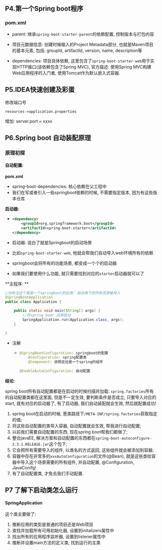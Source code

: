

## P4.第一个Spring boot程序

### pom.xml

+ parent: 继承`spring-boot-starter-parent`的依赖配置, 控制版本与打包内容

+ 项目元数据信息: 创建时候输入的Project Metadata部分, 也就是Maven项目的基本元素, 包括: groupId, artifactId, version, name, description等
+ dependencies: 项目具体依赖, 这里包含了`spring-boot-starter-web`用于实现HTTP接口(该依赖包含了Spring MVC), 官方描述: 使用Spring MVC构建Web应用程序的入门者, 使用Tomcat作为默认嵌入式容器. 



## P5.IDEA快速创建及彩蛋

修改端口号

`resources->application.properties`

增加: server.port = xxxx



## P6.Spring boot 自动装配原理

### 原理初探

#### 自动配置: 

**pom.xml**

+ spring-boot-dependencies: 核心依赖在父工程中
+ 我们在写或者引入一些springboot依赖的时候, 不需要指定版本, 因为有这些版本仓库



**启动器:** 

+ ```xml
  <dependency>
      <groupId>org.springframework.boot</groupId>
      <artifactId>spring-boot-starter</artifactId>
  </dependency>
  ```

+ 启动器: 说白了就是Springboot的启动场景

+ 比如`spring-boot-starter-web`, 他就会帮我们自动导入web环境所有的依赖

+ springboot会将所有的功能场景, 都变成一个个的启动器

+ 如果我们要使用什么功能, 就只需要找到对应的`starter`启动器就可以了



**主程序: **

```java
//@标注这个类是一个springboot的应用: 启动类下的所有资源被导入
@SpringBootApplication
public class Application {

    public static void main(String[] args) {
        //将spring boot 应用启动
        SpringApplication.run(Application.class, args);
    }

}
```

+ 注解

  + ```java
    @SpringBootConfiguration: springboot的配置
    	@Configuration: spring配置类
    	@Component: 说明这也是一个spring的组件
    	
    @EnableAutoConfiguration: 自动配置
    ```

**结论:** 

spring boot所有自动配置都是在启动的时候扫描并加载: `spring.factories`所有的自动配置类都在这里面, 但是不一定生效, 要判断条件是否成立, 只要导入对应的start, 就有对应的启动器了, 有了启动器, 我们自动装配就会生效, 然后就配置成功! 

1. spring boot在启动的时候, 葱类路径下`/META-INF/spring.factories`获取指定的值;
2. 将这些自动配置的类导入容器, 自动配置就会生效, 帮我进行自动配置;
3. 以前我们需要自动配置的东西, 现在spring boot帮我们都做了;
4. 整合javaEE, 解决方案和自动配置的东西都在`spring-boot-autoconfigure-2.3.1.RELEASE.jar`这个包下;
5. 它会把所有需要导入的组件, 以类名的方式返回, 这些组件就会被添加到容器;
6. 容器中存在非常多的`xxxAutoConfiguration`的文件(@Bean), 就是这些类给容器中导入这个场景需要的所有组件, 并自动配置, @Configuration, JavaConifg!
7. 有了自动配置类, 才免去我们手动配置. 



## P7 了解下启动类怎么运行

#### SpringApplication

这个类主要做了: 

1. 推断应用的类型是普通的项目还是Web项目
2. 查找并加载所有可用初始化器, 设置到initalizers属性中
3. 找出所有的应用程序监听器, 设置到listener属性中
4. 推断并设置main方法的定义类, 找到运行的主类